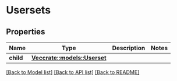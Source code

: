 # Usersets

## Properties

Name | Type | Description | Notes
------------ | ------------- | ------------- | -------------
**child** | [**Vec<crate::models::Userset>**](Userset.md) |  | 

[[Back to Model list]](../README.md#documentation-for-models) [[Back to API list]](../README.md#documentation-for-api-endpoints) [[Back to README]](../README.md)


